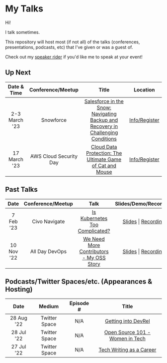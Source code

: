 My Talks
===================

Hi!

I talk sometimes.

This repository will host most (if not all) of the talks (conferences, presentations, podcasts, etc) that I've given or was a guest of.

Check out my [speaker rider](./speaker-rider.md) if you'd like me to speak at your event!

## Up Next

Date & Time|Conference/Meetup|Title|Location
:---------:|:---------------:|:---:|:-------:
2-3 March '23 | Snowforce | [Salesforce in the Snow: Navigating Backup and Recovery in Challenging Conditions](https://github.com/juliafmorgado/talks/issues/13) | [Info/Register](https://snowforce.io/)
17 March '23 | AWS Cloud Security Day | [Cloud Data Protection: The Ultimate Game of Cat and Mouse](https://github.com/juliafmorgado/talks/issues/14) | [Info/Register](https://www.aws-cscd.com/#about)

## Past Talks

Date|Conference/Meetup|Talk|Slides/Demo/Recording
:---------:|:---------------:|:--:|:--------------------:
7 Feb '23 | Civo Navigate | [Is Kubernetes Too Complicated?](https://github.com/juliafmorgado/talks/blob/main/Is%20Kubernetes%20Too%20Complicated%3F/Abstract.md) | [Slides](https://docs.google.com/presentation/d/1yPaR8aYS3ZqI8WDGLVgxIGwWKTzuGffA/edit#slide=id.p3) \| [Recording]()
10 Nov '22 | All Day DevOps | [We Need More Contributors - My OSS Story](https://github.com/juliafmorgado/talks/blob/main/We%20Need%20More%20Contributors/Abstract.md) | [Slides](https://t.co/OqD7NnbnhK) \| [Recording](https://t.co/qVo5R9Blyz)


## Podcasts/Twitter Spaces/etc. (Appearances & Hosting)

Date|Medium|Episode #|Title
:--:|:-----:|:-------:|:----:
28 Aug '22 | Twitter Space | N/A | [Getting into DevRel](https://twitter.com/i/spaces/1YqJDqNjpYLxV)
28 Jul '22 | Twitter Space | N/A | [Open Source 101 - Women in Tech](https://twitter.com/i/spaces/1PlJQaDYqdXJE)
27 Jul '22 | Twitter Space | N/A | [Tech Writing as a Career](https://twitter.com/virtualized6ix/status/1552253444723200001?s=20&t=Clsi3spzoB8NIn4m4taL6g)
